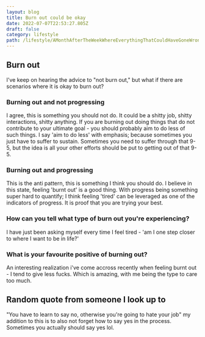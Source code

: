 ```yaml
---
layout: blog
title: Burn out could be okay
date: 2022-07-07T22:53:27.805Z
draft: false
category: lifestyle
path: /lifestyle/AMonthAfterTheWeekWhereEverythingThatCouldHaveGoneWrongWentWrong
---
```

## Burn out
I've keep on hearing the advice to "not burn out," but what if there are scenarios where it is okay to burn out?
### Burning out and not progressing
I agree, this is something you should not do. It could be a shitty job, shitty interactions, shitty anything. If you are burning out doing things that do not contribute to your ultimate goal - you should probably aim to do less of such things. I say 'aim to do less' with emphasis; because sometimes you just have to suffer to sustain. Sometimes you need to suffer through that 9-5, but the idea is all your other efforts should be put to getting out of that 9-5.
### Burning out and progressing
This is the anti pattern, this is something I think you should do. I believe in this state, feeling 'burnt out' is a good thing. With progress being something super hard to quantify; I think feeling 'tired' can be leveraged as one of the indicators of progress. It is proof that you are trying your best.
### How can you tell what type of burn out you're experiencing?
I have just been asking myself every time I feel tired - 'am I one step closer to where I want to be in life?'
### What is your favourite positive of burning out?
An interesting realization i've come accross recently when feeling burnt out - I tend to give less fucks. Which is amazing, with me being the type to care too much.

## Random quote from someone I look up to
"You have to learn to say no, otherwise you're going to hate your job" my addition to this is to also not forget how to say yes in the process. Sometimes you actually should say yes lol.